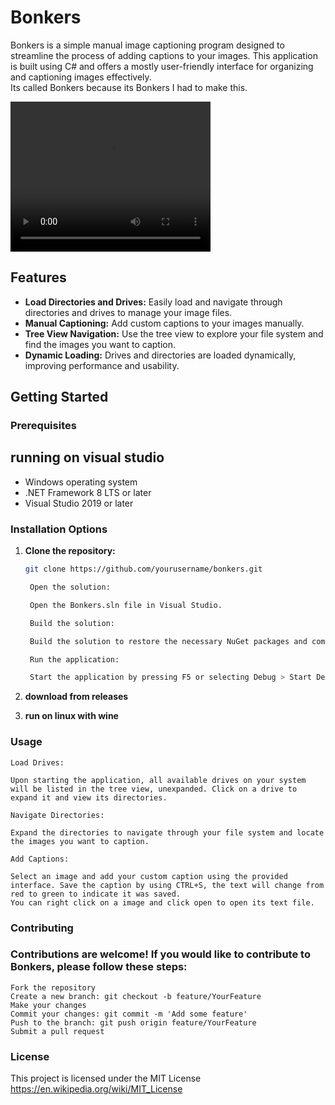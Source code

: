 # Bonkers
Bonkers is a simple manual image captioning program designed to streamline the process of adding captions to your images. This application is built using C# and offers a mostly user-friendly interface for organizing and captioning images effectively.
<br>Its called Bonkers because its Bonkers I had to make this.

<video width="320" height="240" controls>
  <source src="https://raw.githubusercontent.com/RegulusAlpha/Bonkers/master/Bonkers/assets/video.webm" type="video/webm">
  Your browser does not support the video tag.
</video>

## Features

- **Load Directories and Drives:** Easily load and navigate through directories and drives to manage your image files.
- **Manual Captioning:** Add custom captions to your images manually.
- **Tree View Navigation:** Use the tree view to explore your file system and find the images you want to caption.
- **Dynamic Loading:** Drives and directories are loaded dynamically, improving performance and usability.

## Getting Started

### Prerequisites

## running on visual studio
- Windows operating system
- .NET Framework 8 LTS or later
- Visual Studio 2019 or later

### Installation Options

1. **Clone the repository:**

   ```sh
   git clone https://github.com/yourusername/bonkers.git

    Open the solution:

    Open the Bonkers.sln file in Visual Studio.

    Build the solution:

    Build the solution to restore the necessary NuGet packages and compile the project.

    Run the application:

    Start the application by pressing F5 or selecting Debug > Start Debugging.

2. **download from releases**
3. **run on linux with wine**    

### Usage

    Load Drives:

    Upon starting the application, all available drives on your system will be listed in the tree view, unexpanded. Click on a drive to expand it and view its directories.

    Navigate Directories:

    Expand the directories to navigate through your file system and locate the images you want to caption.

    Add Captions:

    Select an image and add your custom caption using the provided interface. Save the caption by using CTRL+S, the text will change from red to green to indicate it was saved.
    You can right click on a image and click open to open its text file.
    

### Contributing

### Contributions are welcome! If you would like to contribute to Bonkers, please follow these steps:

    Fork the repository
    Create a new branch: git checkout -b feature/YourFeature
    Make your changes
    Commit your changes: git commit -m 'Add some feature'
    Push to the branch: git push origin feature/YourFeature
    Submit a pull request

### License

This project is licensed under the MIT License https://en.wikipedia.org/wiki/MIT_License